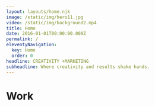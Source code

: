 ```yaml
---
layout: layouts/home.njk
image: /static/img/hero11.jpg
video: /static/img/background2.mp4
title: Home
date: 2016-01-01T00:00:00.000Z
permalink: /
eleventyNavigation:
  key: Home
  order: 0
headline: CREATIVITY +MARKETING
subheadline: Where creativity and results shake hands.
---
```

# Work